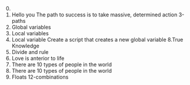 0. <o>
1. Hello you
The path to success is to take massive, determined action
3-paths
4. Global variables
5. Local variables
6. Local variable
Create a script that creates a new global variable
8.True Knowledge
9. Divide and rule
10. Love is anterior to life
11. There are 10 types of people in the world
11. There are 10 types of people in the world
13. Floats
12-combinations
